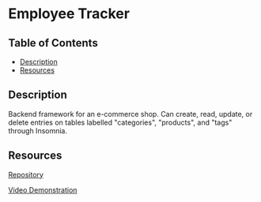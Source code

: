 # Employee Tracker

## Table of Contents

- [Description](#description)
- [Resources](#resources)

## Description

Backend framework for an e-commerce shop. Can create, read, update, or delete entries on tables labelled "categories", "products", and "tags" through Insomnia.

## Resources

[Repository](https://github.com/Bureizu742/e-commerce-backend)

[Video Demonstration](https://drive.google.com/file/d/1vo23eHA78L2OI2dqSJsvr3vf6TI0oyE7/view)